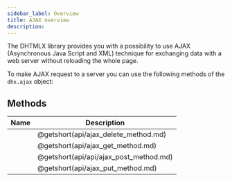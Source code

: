 ```yaml
---
sidebar_label: Overview
title: AJAX overview
description: 
---   
```


The DHTMLX library provides you with a possibility to use AJAX (Asynchronous Java Script and XML) technique for exchanging data with a web server without reloading the whole page.

To make AJAX request to a server you can use the following methods of the `dhx.ajax` object:

## Methods

| Name                          | Description                            |
| ----------------------------- | -------------------------------------- |
| [](api/ajax_delete_method.md) | @getshort(api/ajax_delete_method.md)   |
| [](api/ajax_get_method.md)    | @getshort(api/ajax_get_method.md)      |
| [](api/ajax_post_method.md)   | @getshort(api/api/ajax_post_method.md) |
| [](api/ajax_put_method.md)    | @getshort(api/ajax_put_method.md)      |
